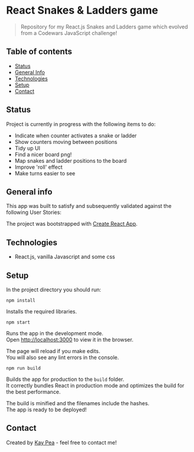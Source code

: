 # React Snakes & Ladders game
> Repository for my React.js Snakes and Ladders game which evolved from a Codewars JavaScript challenge!

## Table of contents
* [Status](#status)
* [General Info](#general-info)
* [Technologies](#technologies)
* [Setup](#setup)
* [Contact](#contact)

## Status
Project is currently in progress with the following items to do:
* Indicate when counter activates a snake or ladder
* Show counters moving between positions
* Tidy up UI
* Find a nicer board png!
* Map snakes and ladder positions to the board
* Improve 'roll' effect
* Make turns easier to see

## General info
This app was built to satisfy and subsequently validated against the following User Stories:

The project was bootstrapped with [Create React App](https://github.com/facebook/create-react-app). 

## Technologies
* React.js, vanilla Javascript and some css

## Setup
In the project directory you should run:

`npm install`

Installs the required libraries.

`npm start`

Runs the app in the development mode.<br />
Open [http://localhost:3000](http://localhost:3000) to view it in the browser.

The page will reload if you make edits.<br />
You will also see any lint errors in the console.

`npm run build`

Builds the app for production to the `build` folder.<br />
It correctly bundles React in production mode and optimizes the build for the best performance.

The build is minified and the filenames include the hashes.<br />
The app is ready to be deployed!

## Contact
Created by [Kay Pea](https://imkp.co.uk) - feel free to contact me!